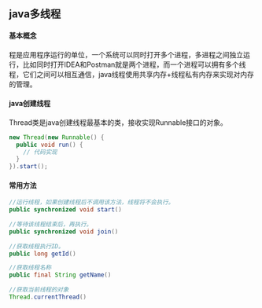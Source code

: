 ## java多线程

#### 基本概念	
​
程是应用程序运行的单位，一个系统可以同时打开多个进程，多进程之间独立运行，比如同时打开IDEA和Postman就是两个进程，而一个进程可以拥有多个线程，它们之间可以相互通信，java线程使用共享内存+线程私有内存来实现对内存的管理。

#### java创建线程	

Thread类是java创建线程最基本的类，接收实现Runnable接口的对象。

```` java
new Thread(new Runnable() {
  public void run() {
    // 代码实现
  }
}).start();
````

#### 常用方法

```` java
//运行线程，如果创建线程后不调用该方法，线程将不会执行。
public synchronized void start()
  
//等待该线程结束后，再执行。
public synchronized void join()
  
//获取线程执行ID。
public long getId()

//获取线程名称
public final String getName()
  
//获取当前线程的对象
Thread.currentThread()
````

